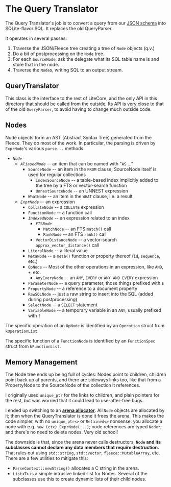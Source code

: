 #  The Query Translator

The Query Translator's job is to convert a query from our [JSON schema][SCHEMA] into SQLite-flavor SQL. It replaces the old QueryParser.

It operates in several passes:
1. Traverse the JSON/Fleece tree creating a tree of `Node` objects (q.v.)
2. Do a bit of postprocessing on the `Node` tree.
3. For each `SourceNode`, ask the delegate what its SQL table name is and store that in the node.
4. Traverse the `Node`s, writing SQL to an output stream.

## QueryTranslator

This class is the interface to the rest of LiteCore, and the only API in this directory that should be called from the outside. Its API is very close to that of the old `QueryParser`, to avoid having to change much outside code.

## Nodes

Node objects form an AST (Abstract Syntax Tree) generated from the Fleece. They do most of the work. In particular, the parsing is driven by `ExprNode`'s various `parse...` methods.

- _`Node`_
  - _`AliasedNode`_ -- an item that can be named with "`AS` ..."
    - `SourceNode` -- an item in the `FROM` clause; SourceNode itself is used for regular collections
      - `IndexSourceNode` -- a table-based index implicitly added to the tree by a FTS or vector-search function
      - `UnnestSourceNode` -- an UNNEST expression
    - `WhatNode` -- an item in the `WHAT` clause, i.e. a result
  - _`ExprNode`_ -- an expression
    - `CollateNode` -- a `COLLATE` expression
    - `FunctionNode` -- a function call
    - _`IndexedNode`_ -- an expression related to an index
      - _`FTSNode`_
        - `MatchNode` -- an FTS `match()` call
        - `RankNode` -- an FTS `rank()` call
      - `VectorDistanceNode` -- a vector-search `approx_vector_distance()` call
    - `LiteralNode` -- a literal value
    - `MetaNode` -- a `meta()` function or property thereof (`id`, `sequence`, etc.)
    - `OpNode` -- Most of the other operations in an expression, like `AND`, `+`, etc.
      - `AnyEveryNode` -- an `ANY`, `EVERY` or `ANY AND EVERY` expression
    - `ParameterNode` -- a query parameter, those things prefixed with `$`
    - `PropertyNode` -- a reference to a document property
    - `RawSQLNode` -- just a raw string to insert into the SQL (added during postprocessing)
    - `SelectNode` -- a `SELECT` statement
    - `VariableNode` -- a temporary variable in an `ANY`, usually prefixed with `?`

The specific operation of an `OpNode` is identified by an `Operation` struct from `kOperationList`.

The specific function of a `FunctionNode` is identified by an `FunctionSpec` struct from `kFunctionList`.

## Memory Management

The Node tree ends up being full of cycles: Nodes point to children, children point back up at parents, and there are sideways links too, like that from a PropertyNode to the SourceNode of the collection it references.

I originally used `unique_ptr` for the links to children, and plain pointers for the rest, but was worried that it could lead to use-after-free bugs.

I ended up switching to an [**arena allocator**][ARENA]. All `Node` objects are allocated by it; then when the QueryTranslator is done it frees the arena. This makes the code simpler, with no `unique_ptr<>` or `Retained<>` nonsense: you allocate a node with e.g. `new (ctx) ExprNode(...)`; node references are typed `Node*`; and there's no need to delete nodes. Very old school!

The downside is that, since the arena never calls destructors, **`Node` and its subclasses cannot declare any data members that require destruction.** That rules out using `std::string`, `std::vector`, `fleece::MutableArray`, etc. There are a few utilities to mitigate this:

- `ParseContext::newString()` allocates a C string in the arena.
- `List<T>` is a simple intrusive linked-list for Nodes. Several of the subclasses use this to create dynamic lists of their child nodes.

[SCHEMA]: https://github.com/couchbase/couchbase-lite-core/wiki/JSON-Query-Schema
[ARENA]: https://en.wikipedia.org/wiki/Region-based_memory_management
